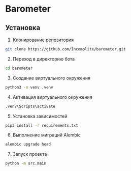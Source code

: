 # Barometer
## Установка

1. Клонирование репозитория

```bash
git clone https://github.com/Incomplite/barometer.git
```

2. Переход в директорию бота

```bash
cd barometer
```

3. Создание виртуального окружения

```bash
python3 -m venv .venv
```

4. Активация виртуального окружения

```bash
.venv\Scripts\activate
```

5. Установка зависимостей

```bash
pip3 install -r requirements.txt
```

6. Выполнение миграций Alembic

```bash
alembic upgrade head
```

7. Запуск проекта

```bash
python -m src.main
```

